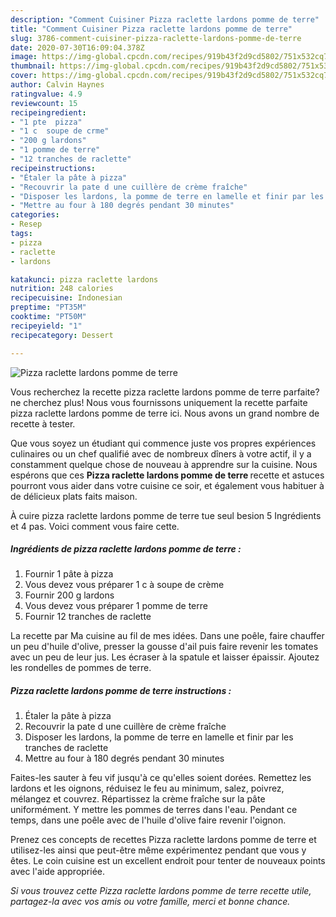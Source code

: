 ```yaml
---
description: "Comment Cuisiner Pizza raclette lardons pomme de terre"
title: "Comment Cuisiner Pizza raclette lardons pomme de terre"
slug: 3786-comment-cuisiner-pizza-raclette-lardons-pomme-de-terre
date: 2020-07-30T16:09:04.378Z
image: https://img-global.cpcdn.com/recipes/919b43f2d9cd5802/751x532cq70/pizza-raclette-lardons-pomme-de-terre-photo-principale-de-la-recette.jpg
thumbnail: https://img-global.cpcdn.com/recipes/919b43f2d9cd5802/751x532cq70/pizza-raclette-lardons-pomme-de-terre-photo-principale-de-la-recette.jpg
cover: https://img-global.cpcdn.com/recipes/919b43f2d9cd5802/751x532cq70/pizza-raclette-lardons-pomme-de-terre-photo-principale-de-la-recette.jpg
author: Calvin Haynes
ratingvalue: 4.9
reviewcount: 15
recipeingredient:
- "1 pte  pizza"
- "1 c  soupe de crme"
- "200 g lardons"
- "1 pomme de terre"
- "12 tranches de raclette"
recipeinstructions:
- "Étaler la pâte à pizza"
- "Recouvrir la pate d une cuillère de crème fraîche"
- "Disposer les lardons, la pomme de terre en lamelle et finir par les tranches de raclette"
- "Mettre au four à 180 degrés pendant 30 minutes"
categories:
- Resep
tags:
- pizza
- raclette
- lardons

katakunci: pizza raclette lardons 
nutrition: 248 calories
recipecuisine: Indonesian
preptime: "PT35M"
cooktime: "PT50M"
recipeyield: "1"
recipecategory: Dessert

---
```



![Pizza raclette lardons pomme de terre](https://img-global.cpcdn.com/recipes/919b43f2d9cd5802/751x532cq70/pizza-raclette-lardons-pomme-de-terre-photo-principale-de-la-recette.jpg)

Vous recherchez la recette pizza raclette lardons pomme de terre parfaite? ne cherchez plus! Nous vous fournissons uniquement la recette parfaite pizza raclette lardons pomme de terre ici. Nous avons un grand nombre de recette à tester.

Que vous soyez un étudiant qui commence juste vos propres expériences culinaires ou un chef qualifié avec de nombreux dîners à votre actif, il y a constamment quelque chose de nouveau à apprendre sur la cuisine. Nous espérons que ces <strong> Pizza raclette lardons pomme de terre </strong> recette et astuces pourront vous aider dans votre cuisine ce soir, et également vous habituer à de délicieux plats faits maison.

<!--inarticleads1-->

À cuire pizza raclette lardons pomme de terre tue seul besion 5 Ingrédients et 4 pas. Voici comment vous faire cette.

##### Ingrédients de pizza raclette lardons pomme de terre :

1. Fournir 1 pâte à pizza
1. Vous devez vous préparer 1 c à soupe de crème
1. Fournir 200 g lardons
1. Vous devez vous préparer 1 pomme de terre
1. Fournir 12 tranches de raclette


La recette par Ma cuisine au fil de mes idées. Dans une poêle, faire chauffer un peu d&#39;huile d&#39;olive, presser la gousse d&#39;ail puis faire revenir les tomates avec un peu de leur jus. Les écraser à la spatule et laisser épaissir. Ajoutez les rondelles de pommes de terre. 

<!--inarticleads2-->

##### Pizza raclette lardons pomme de terre instructions :

1. Étaler la pâte à pizza
1. Recouvrir la pate d une cuillère de crème fraîche
1. Disposer les lardons, la pomme de terre en lamelle et finir par les tranches de raclette
1. Mettre au four à 180 degrés pendant 30 minutes


Faites-les sauter à feu vif jusqu&#39;à ce qu&#39;elles soient dorées. Remettez les lardons et les oignons, réduisez le feu au minimum, salez, poivrez, mélangez et couvrez. Répartissez la crème fraîche sur la pâte uniformément. Y mettre les pommes de terres dans l&#39;eau. Pendant ce temps, dans une poêle avec de l&#39;huile d&#39;olive faire revenir l&#39;oignon. 

<!--inarticleads1-->

<p>
Prenez ces concepts de recettes Pizza raclette lardons pomme de terre et utilisez-les ainsi que peut-être même expérimentez pendant que vous y êtes. Le coin cuisine est un excellent endroit pour tenter de nouveaux points avec l'aide appropriée.
</p>

<p>
<i>Si vous trouvez cette Pizza raclette lardons pomme de terre recette utile, partagez-la avec vos amis ou votre famille, merci et bonne chance.</i>
</p>

